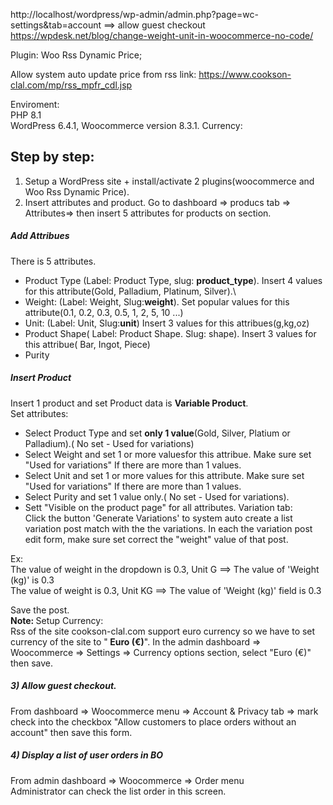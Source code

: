 http://localhost/wordpress/wp-admin/admin.php?page=wc-settings&tab=account
==> allow guest checkout
https://wpdesk.net/blog/change-weight-unit-in-woocommerce-no-code/

Plugin:  Woo Rss Dynamic Price;

Allow system auto update price from rss link: https://www.cookson-clal.com/mp/rss_mpfr_cdl.jsp

Enviroment:\
PHP 8.1\
WordPress 6.4.1, Woocommerce version  8.3.1.
Currency: 



<h2>Step by step:</h2>

1) Setup a WordPress site + install/activate 2 plugins(woocommerce and Woo Rss Dynamic Price).
2) Insert  attributes and product.
Go to dashboard => producs tab => Attributes=> then insert 5 attributes for products on section.

<h5>Add Attribues</h5>
 There is 5 attributes.

- Product Type (Label: Product Type, slug: <b>product_type</b>). Insert 4 values for  this attribute(Gold, Palladium, Platinum, Silver).\
- Weight: (Label: Weight, Slug:<b>weight</b>). Set popular values for this attribute(0.1, 0.2, 0.3, 0.5, 1, 2, 5, 10 ...)
- Unit: (Label: Unit, Slug:<b>unit</b>) Insert 3 values for this attribues(g,kg,oz)
- Product Shape( Label: Product Shape. Slug: shape). Insert 3 values for this attribue( Bar, Ingot, Piece)
- Purity

<h5>Insert Product</h5>
Insert 1 product and set Product data is <b>Variable Product</b>. <br />
Set attributes:<br />

- Select Product Type and set <b>only 1 value</b>(Gold, Silver, Platium or Palladium).( No set - Used for variations)<br />
- Select Weight and set  1 or more valuesfor this attribue. Make sure set  "Used for variations" If there are more than 1 values.<br />
- Select Unit and set 1 or more values for this attribute. Make sure set  "Used for variations" If there are more than 1 values.<br />
- Select Purity  and set 1 value only.( No set - Used for variations).<br />
- Sett "Visible on the product page" for all  attributes.
Variation tab:<br />
Click the button 'Generate Variations' to system auto create a list variation post match with the the variations.
In each the variation post edit form, make sure set correct the "weight" value of that post.<br />

Ex:<br />
The value of weight in the dropdown is 0.3, Unit G ==> The value of 'Weight (kg)' is 0.3<br />
The value of weight is 0.3, Unit KG ==> The value of  'Weight (kg)' field is 0.3<br />

Save the post.<br />
<b>Note: </b>
Setup Currency:<br />
Rss of the site cookson-clal.com  support euro currency so we have to set currency of the site to "<b> Euro (€)</b>".
In the admin dashboard => Woocommerce => Settings => Currency options section, select "Euro (€)" then save.

<h5>3) Allow guest checkout.</h5>


From dashboard => Woocommerce menu => Account & Privacy tab => mark check into the checkbox "Allow customers to place orders without an account" then save this form.<br />

<h5>4) Display a list of user orders in BO</h5>
From admin dashboard => Woocommerce => Order menu <br />
Administrator can check the list order in this screen.


